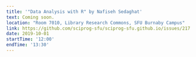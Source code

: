 ```yaml
---
title: '"Data Analysis with R" by Nafiseh Sedaghat'
text: Coming soon.
location: "Room 7010, Library Research Commons, SFU Burnaby Campus"
link: https://github.com/sciprog-sfu/sciprog-sfu.github.io/issues/217
date: 2019-10-01
startTime: '12:00'
endTime: '13:30'
---
```

